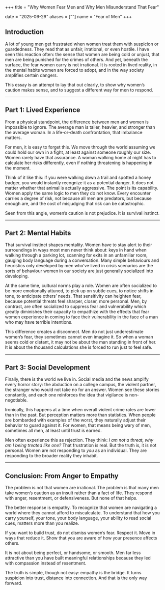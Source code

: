 +++
title = "Why Women Fear Men and Why Men Misunderstand That Fear"

date = "2025-06-29"
aliases = [""]
name = "Fear of Men"
+++

## Introduction  
A lot of young men get frustrated when women treat them with suspicion or guardedness. They read that as unfair, irrational, or even hostile. I have seen this reaction often: the sense that women are being cold or unjust, that men are being punished for the crimes of others. And yet, beneath the surface, the fear women carry is not irrational. It is rooted in lived reality, in the mental habits women are forced to adopt, and in the way society amplifies certain dangers.  

This essay is an attempt to lay that out clearly, to show why women’s caution makes sense, and to suggest a different way for men to respond.  

---

## Part 1: Lived Experience  
From a physical standpoint, the difference between men and women is impossible to ignore. The average man is taller, heavier, and stronger than the average woman. In a life-or-death confrontation, that imbalance matters.  

For men, it is easy to forget this. We move through the world assuming we could hold our own in a fight, at least against someone roughly our size. Women rarely have that assurance. A woman walking home at night has to calculate her risks differently, even if nothing threatening is happening in the moment.  

Think of it like this: if you were walking down a trail and spotted a honey badger, you would instantly recognize it as a potential danger. It does not matter whether that animal is actually aggressive. The point is its capability. Women apply the same logic to men they do not know. Every encounter carries a degree of risk, not because all men are predators, but because enough are, and the cost of misjudging that risk can be catastrophic.  

Seen from this angle, women’s caution is not prejudice. It is survival instinct.  

---

## Part 2: Mental Habits  
That survival instinct shapes mentality. Women have to stay alert to their surroundings in ways most men never think about: keys in hand when walking through a parking lot, scanning for exits in an unfamiliar room, gauging body language during a conversation. Many simple behaviours and heuristics only developed by men who've lived in crisis scenarios are the sorts of behaviour women in our society are just generally socialized into developing. 

At the same time, cultural norms play a role. Women are often socialized to be more emotionally attuned, to pick up on subtle cues, to notice shifts in tone, to anticipate others’ needs. That sensitivity can heighten fear, because potential threats feel sharper, closer, more personal. Men, by contrast, are often socialized to suppress fear and vulnerability which greatly diminishes their capacity to empathize with the effects that fear women experience in coming to face their vulnerability in the face of a man who may have terrible intentions.  

This difference creates a disconnect. Men do not just underestimate women’s fear, they sometimes cannot even imagine it. So when a woman seems cold or distant, it may not be about the man standing in front of her. It is about the thousand calculations she is forced to run just to feel safe.

---

## Part 3: Social Development  
Finally, there is the world we live in. Social media and the news amplify every horror story: the abduction on a college campus, the violent partner, the stranger who would not take no for an answer. Women see these stories constantly, and each one reinforces the idea that vigilance is non-negotiable.  

Ironically, this happens at a time when overall violent crime rates are lower than in the past. But perception matters more than statistics. When people are bombarded with examples of the worst, they naturally adjust their behavior to guard against it. For women, that means being wary of men, sometimes all men, at least until trust is earned.  

Men often experience this as rejection. They think: *I am not a threat, why am I being treated like one?* That frustration is real. But the truth is, it is not personal. Women are not responding to *you* as an individual. They are responding to the broader reality they inhabit.  

---

## Conclusion: From Anger to Empathy  
The problem is not that women are irrational. The problem is that many men take women’s caution as an insult rather than a fact of life. They respond with anger, resentment, or defensiveness. But none of that helps.  

The better response is empathy. To recognize that women are navigating a world where they cannot afford to miscalculate. To understand that how you carry yourself, your tone, your body language, your ability to read social cues, matters more than you realize.  

If you want to build trust, do not dismiss women’s fear. Respect it. Move in ways that reduce it. Show that you are aware of how your presence affects others.  

It is not about being perfect, or handsome, or smooth. Men far less attractive than you have built meaningful relationships because they led with compassion instead of resentment.  

The truth is simple, though not easy: empathy is the bridge. It turns suspicion into trust, distance into connection. And that is the only way forward.
